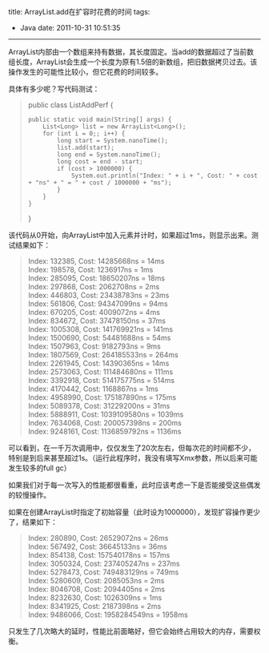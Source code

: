 title: ArrayList.add在扩容时花费的时间
tags:
  - Java
date: 2011-10-31 10:51:35
---

ArrayList内部由一个数组来持有数据，其长度固定。当add的数据超过了当前数组长度，ArrayList会生成一个长度为原有1.5倍的新数组，把旧数据拷贝过去。该操作发生的可能性比较小，但它花费的时间较多。

<span id="more-538"></span>
<p>具体有多少呢？写代码测试：

> public class ListAddPerf { 
> 
>     public static void main(String[] args) {      
>         List<Long> list = new ArrayList<Long>();       
>         for (int i = 0;; i++) {       
>             long start = System.nanoTime();       
>             list.add(start);       
>             long end = System.nanoTime();       
>             long cost = end - start;       
>             if (cost > 1000000) {       
>                 System.out.println("Index: " + i + ", Cost: " + cost + "ns" + " = " + cost / 1000000 + "ms");       
>             }       
>         }       
>     }       
> }

该代码从0开始，向ArrayList中加入元素并计时，如果超过1ms，则显示出来。测试结果如下：

> Index: 132385, Cost: 14285668ns = 14ms      
> Index: 198578, Cost: 1236917ns = 1ms       
> Index: 285095, Cost: 18650207ns = 18ms       
> Index: 297868, Cost: 2062708ns = 2ms       
> Index: 446803, Cost: 23438783ns = 23ms       
> Index: 561806, Cost: 94347099ns = 94ms       
> Index: 670205, Cost: 4009072ns = 4ms       
> Index: 834672, Cost: 37478150ns = 37ms       
> Index: 1005308, Cost: 141769921ns = 141ms       
> Index: 1500690, Cost: 54481688ns = 54ms       
> Index: 1507963, Cost: 9182793ns = 9ms       
> Index: 1807569, Cost: 264185533ns = 264ms       
> Index: 2261945, Cost: 14390365ns = 14ms       
> Index: 2573063, Cost: 111484680ns = 111ms       
> Index: 3392918, Cost: 514175775ns = 514ms       
> Index: 4170442, Cost: 1168867ns = 1ms       
> Index: 4958990, Cost: 175187890ns = 175ms       
> Index: 5089378, Cost: 31229200ns = 31ms       
> Index: 5888911, Cost: 1039109580ns = 1039ms       
> Index: 7634068, Cost: 200057398ns = 200ms       
> Index: 9248161, Cost: 1136859792ns = 1136ms
> 
>  

可以看到，在一千万次调用中，仅仅发生了20次左右，但每次花的时间都不少，特别是到后来甚至超过1s。（运行此程序时，我没有填写Xmx参数，所以后来可能发生较多的full gc）

如果我们对于每一次写入的性能都很看重，此时应该考虑一下是否能接受这些偶发的较慢操作。

如果在创建ArrayList时指定了初始容量（此时设为1000000），发现扩容操作更少了，结果如下：

> Index: 280890, Cost: 26529072ns = 26ms      
> Index: 567492, Cost: 36645133ns = 36ms       
> Index: 854138, Cost: 157540178ns = 157ms       
> Index: 3050324, Cost: 237405247ns = 237ms       
> Index: 5278473, Cost: 749483129ns = 749ms       
> Index: 5280609, Cost: 2085053ns = 2ms       
> Index: 8046708, Cost: 2094405ns = 2ms       
> Index: 8232630, Cost: 1026309ns = 1ms       
> Index: 8341925, Cost: 2187398ns = 2ms       
> Index: 9486066, Cost: 1958284549ns = 1958ms
> 
>  

只发生了几次略大的延时，性能比前面略好，但它会始终占用较大的内存，需要权衡。